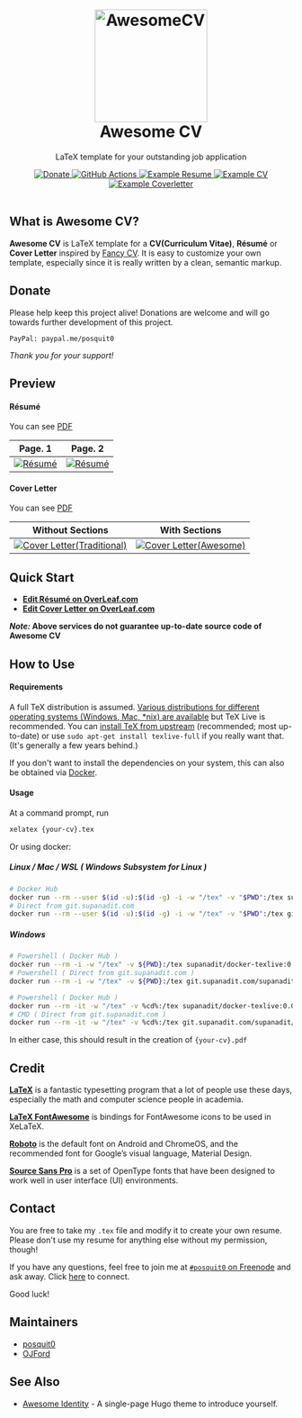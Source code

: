 <h1 align="center">
  <a href="https://github.com/posquit0/Awesome-CV" title="AwesomeCV Documentation">
    <img alt="AwesomeCV" src="https://github.com/posquit0/Awesome-CV/raw/master/icon.png" width="200px" height="200px" />
  </a>
  <br />
  Awesome CV
</h1>

<p align="center">
  LaTeX template for your outstanding job application
</p>

<div align="center">
  <a href="https://www.paypal.me/posquit0">
    <img alt="Donate" src="https://img.shields.io/badge/Donate-PayPal-blue.svg" />
  </a>
  <a href="https://github.com/posquit0/Awesome-CV/actions/workflows/main.yml">
    <img alt="GitHub Actions" src="https://github.com/posquit0/Awesome-CV/actions/workflows/main.yml/badge.svg" />
  </a>
  <a href="https://raw.githubusercontent.com/posquit0/Awesome-CV/master/examples/resume.pdf">
    <img alt="Example Resume" src="https://img.shields.io/badge/resume-pdf-green.svg" />
  </a>
  <a href="https://raw.githubusercontent.com/posquit0/Awesome-CV/master/examples/cv.pdf">
    <img alt="Example CV" src="https://img.shields.io/badge/cv-pdf-green.svg" />
  </a>
  <a href="https://raw.githubusercontent.com/posquit0/Awesome-CV/master/examples/coverletter.pdf">
    <img alt="Example Coverletter" src="https://img.shields.io/badge/coverletter-pdf-green.svg" />
  </a>
</div>

<br />

## What is Awesome CV?

**Awesome CV** is LaTeX template for a **CV(Curriculum Vitae)**, **Résumé** or **Cover Letter** inspired by [Fancy CV](https://www.sharelatex.com/templates/cv-or-resume/fancy-cv). It is easy to customize your own template, especially since it is really written by a clean, semantic markup.

## Donate

Please help keep this project alive! Donations are welcome and will go towards further development of this project.

    PayPal: paypal.me/posquit0

_Thank you for your support!_

## Preview

#### Résumé

You can see [PDF](https://raw.githubusercontent.com/posquit0/Awesome-CV/master/examples/resume.pdf)

|                                                                                      Page. 1                                                                                      |                                                                                      Page. 2                                                                                      |
| :-------------------------------------------------------------------------------------------------------------------------------------------------------------------------------: | :-------------------------------------------------------------------------------------------------------------------------------------------------------------------------------: |
| [![Résumé](https://raw.githubusercontent.com/posquit0/Awesome-CV/master/examples/resume-0.png)](https://raw.githubusercontent.com/posquit0/Awesome-CV/master/examples/resume.pdf) | [![Résumé](https://raw.githubusercontent.com/posquit0/Awesome-CV/master/examples/resume-1.png)](https://raw.githubusercontent.com/posquit0/Awesome-CV/master/examples/resume.pdf) |

#### Cover Letter

You can see [PDF](https://raw.githubusercontent.com/posquit0/Awesome-CV/master/examples/coverletter.pdf)

|                                                                                                Without Sections                                                                                                |                                                                                               With Sections                                                                                                |
| :------------------------------------------------------------------------------------------------------------------------------------------------------------------------------------------------------------: | :--------------------------------------------------------------------------------------------------------------------------------------------------------------------------------------------------------: |
| [![Cover Letter(Traditional)](https://raw.githubusercontent.com/posquit0/Awesome-CV/master/examples/coverletter-0.png)](https://raw.githubusercontent.com/posquit0/Awesome-CV/master/examples/coverletter.pdf) | [![Cover Letter(Awesome)](https://raw.githubusercontent.com/posquit0/Awesome-CV/master/examples/coverletter-1.png)](https://raw.githubusercontent.com/posquit0/Awesome-CV/master/examples/coverletter.pdf) |

## Quick Start

- [**Edit Résumé on OverLeaf.com**](https://www.overleaf.com/latex/templates/awesome-cv/tvmzpvdjfqxp)
- [**Edit Cover Letter on OverLeaf.com**](https://www.overleaf.com/latex/templates/awesome-cv-cover-letter/pfzzjspkthbk)

**_Note:_ Above services do not guarantee up-to-date source code of Awesome CV**

## How to Use

#### Requirements

A full TeX distribution is assumed. [Various distributions for different operating systems (Windows, Mac, \*nix) are available](http://tex.stackexchange.com/q/55437) but TeX Live is recommended.
You can [install TeX from upstream](https://tex.stackexchange.com/q/1092) (recommended; most up-to-date) or use `sudo apt-get install texlive-full` if you really want that. (It's generally a few years behind.)

If you don't want to install the dependencies on your system, this can also be obtained via [Docker](https://docker.com).

#### Usage

At a command prompt, run

```bash
xelatex {your-cv}.tex
```

Or using docker:

##### Linux / Mac / WSL ( Windows Subsystem for Linux )

```bash
# Docker Hub
docker run --rm --user $(id -u):$(id -g) -i -w "/tex" -v "$PWD":/tex supanadit/docker-texlive:0.0.2-awesome-cv.1 make
# Direct from git.supanadit.com
docker run --rm --user $(id -u):$(id -g) -i -w "/tex" -v "$PWD":/tex git.supanadit.com/supanadit/docker-texlive:0.0.2-awesome-cv.1 make
```

##### Windows

```bash
# Powershell ( Docker Hub )
docker run --rm -i -w "/tex" -v ${PWD}:/tex supanadit/docker-texlive:0.0.2-awesome-cv.1 make
# Powershell ( Direct from git.supanadit.com )
docker run --rm -i -w "/tex" -v ${PWD}:/tex git.supanadit.com/supanadit/docker-texlive:0.0.2-awesome-cv.1 make

# Powershell ( Docker Hub )
docker run --rm -it -w "/tex" -v %cd%:/tex supanadit/docker-texlive:0.0.2-awesome-cv.1 make
# CMD ( Direct from git.supanadit.com )
docker run --rm -it -w "/tex" -v %cd%:/tex git.supanadit.com/supanadit/docker-texlive:0.0.2-awesome-cv.1 make
```

In either case, this should result in the creation of `{your-cv}.pdf`

## Credit

[**LaTeX**](https://www.latex-project.org) is a fantastic typesetting program that a lot of people use these days, especially the math and computer science people in academia.

[**LaTeX FontAwesome**](https://github.com/furl/latex-fontawesome) is bindings for FontAwesome icons to be used in XeLaTeX.

[**Roboto**](https://github.com/google/roboto) is the default font on Android and ChromeOS, and the recommended font for Google’s visual language, Material Design.

[**Source Sans Pro**](https://github.com/adobe-fonts/source-sans-pro) is a set of OpenType fonts that have been designed to work well in user interface (UI) environments.

## Contact

You are free to take my `.tex` file and modify it to create your own resume. Please don't use my resume for anything else without my permission, though!

If you have any questions, feel free to join me at [`#posquit0` on Freenode](irc://irc.freenode.net/posquit0) and ask away. Click [here](https://kiwiirc.com/client/irc.freenode.net/posquit0) to connect.

Good luck!

## Maintainers

- [posquit0](https://github.com/posquit0)
- [OJFord](https://github.com/OJFord)

## See Also

- [Awesome Identity](https://github.com/posquit0/hugo-awesome-identity) - A single-page Hugo theme to introduce yourself.
